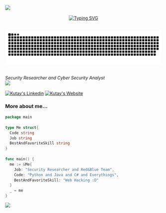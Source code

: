 <!--horizontal divider(gradiant)-->
<img src="https://user-images.githubusercontent.com/73097560/115834477-dbab4500-a447-11eb-908a-139a6edaec5c.gif">

<p align="center">
<a href="https://git.io/typing-svg"><img src="https://readme-typing-svg.demolab.com?font=Fira+Code&duration=4000&pause=1500&vCenter=true&width=435&lines=+Hi%2C+I'am+Kutay+KOCA.; Yes+I'm+a+Cyber+Security+Expert" alt="Typing SVG" /></a>
<br/><br/>

<!--- snake -->
<div align="center">
<img  src="https://github.com/1999AZZAR/1999AZZAR/blob/main/resources/img/grid-snake.svg" alt="snake" /></a>
</div>

<br/>

<p><em>Security Researcher and Cyber Security Analyst<br>
<img src="https://media.giphy.com/media/WUlplcMpOCEmTGBtBW/giphy.gif" width="50"> 
</em></p>

<a href="https://www.linkedin.com/in/kutaykoca/" target="_blank" rel="nofollow"><img alt="Kutay's Linkedin" src="https://img.shields.io/badge/LinkedIn-black?style=for-the-badge&logo=linkedin&logoColor=white" /></a>
 <a href="https://www.kutaykoca.com" target="_blank"><img alt="Kutay's Website" src="https://img.shields.io/badge/Website-black?style=for-the-badge&logo=website&logoColor=white" /></a>
### More about me...

```go
package main

type Me struct{
  Code string
  Job string
  BestAndFavoriteSkill string
}

func main() {
  me := &Me{
    Job: "Security Researcher and Red&Blue Team",
    Code: "Python and Java and C# and Everythings",
    BestAndFavoriteSkill: "Web Hacking :D"
  }
  _ = me
}
```

<!--horizontal divider(gradiant)-->
<img src="https://user-images.githubusercontent.com/73097560/115834477-dbab4500-a447-11eb-908a-139a6edaec5c.gif">
